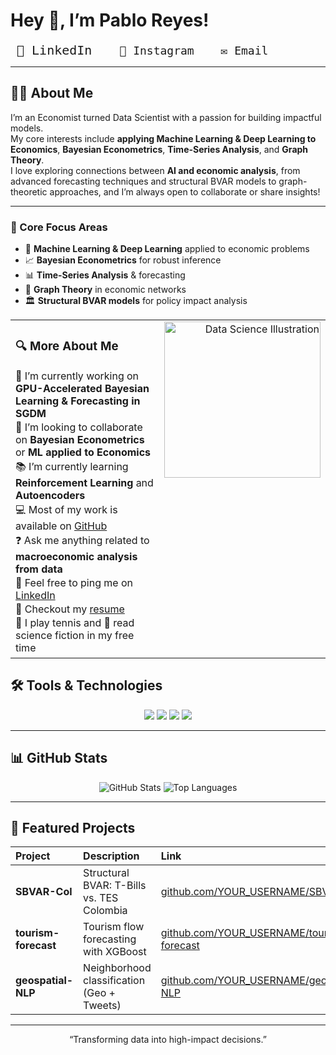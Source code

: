 # Hey 👋, I’m **Pablo Reyes**!

<p align="left">
  <a href="https://www.linkedin.com/in/pablo-alejandro-reyes-granados/" target="_blank" rel="noreferrer" style="text-decoration:none">
    <kbd style="
      font-size: 20px;    
      padding:6px 10px;  
      border-radius: 10px; 
    ">
      🔗 LinkedIn
    </kbd>
  </a>
  <a href="https://www.instagram.com/pablo.reyes8/" target="_blank" rel="noreferrer" style="text-decoration:none; margin-left:12px">
    <kbd style="font-size:18px; padding:6px 10px; border-radius:6px;">
      📸 Instagram
    </kbd>
  </a>
  <a href="mailto:alejogranados229@gmail.com" target="_blank" rel="noreferrer" style="text-decoration:none; margin-left:12px">
    <kbd style="font-size:18px; padding:6px 10px; border-radius:6px;">
      ✉️ Email
    </kbd>
  </a>
</p>

---

## 👨‍💻 About Me

I’m an Economist turned Data Scientist with a passion for building impactful models.  
My core interests include **applying Machine Learning & Deep Learning to Economics**, **Bayesian Econometrics**, **Time-Series Analysis**, and **Graph Theory**.  
I love exploring connections between **AI and economic analysis**, from advanced forecasting techniques and structural BVAR models to graph-theoretic approaches, and I’m always open to collaborate or share insights!

---

### 🔧 Core Focus Areas

- 🤖 **Machine Learning & Deep Learning** applied to economic problems  
- 📈 **Bayesian Econometrics** for robust inference  
- 📊 **Time-Series Analysis** & forecasting  
- 🔗 **Graph Theory** in economic networks  
- 🏛️ **Structural BVAR models** for policy impact analysis  

<table>
  <tr>
    <td valign="top">
    <h3>🔍 More About Me </h3>
    <ul style="margin: 0; padding: 0; list-style: none;">
      <li style="margin: 2px 0;">🚧 I’m currently working on <strong>GPU-Accelerated Bayesian Learning &amp; Forecasting in SGDM</strong></li>
      <li style="margin: 2px 0;">🤝 I’m looking to collaborate on <strong>Bayesian Econometrics</strong> or <strong>ML applied to Economics</strong></li>
      <li style="margin: 2px 0;">📚 I’m currently learning <strong>Reinforcement Learning</strong> and <strong>Autoencoders</strong></li>
      <li style="margin: 2px 0;">💻 Most of my work is available on <a href="https://github.com/YOUR_USERNAME">GitHub</a></li>
      <li style="margin: 2px 0;">❓ Ask me anything related to <strong>macroeconomic analysis from data</strong></li>
      <li style="margin: 2px 0;">🔗 Feel free to ping me on <a href="https://www.linkedin.com/in/pablo-alejandro-reyes-granados/">LinkedIn</a></li>
      <li style="margin: 2px 0;">📄 Checkout my <a href="./Hoja_de_Vida_Ingles.pdf">resume</a></li>
      <li style="margin: 2px 0;">🎾 I play tennis and 📖 read science fiction in my free time</li>
    </ul>
    </td>
    <td valign="top" align="right">
    <img src="./assets/data_science_graphic.png"
         alt="Data Science Illustration"
         width="250"/>
    </td>
  </tr>
</table>


## 🛠️ Tools & Technologies

<p align="center">
  <img src="https://img.shields.io/badge/Python-3776AB?style=flat&logo=python&logoColor=white" />
  <img src="https://img.shields.io/badge/PyTorch-EE4C2C?style=flat&logo=pytorch&logoColor=white" />
  <img src="https://img.shields.io/badge/Stata-0A2239?style=flat&logo=stata&logoColor=white" />
  <img src="https://img.shields.io/badge/GitHub%20Actions-2088FF?style=flat&logo=githubactions&logoColor=white" />
  <!-- add more badges from https://shields.io/ -->
</p>

---

## 📊 GitHub Stats

<p align="center">
  <img src="https://github-readme-stats.vercel.app/api?username=YOUR_USERNAME&show_icons=true&theme=dark" alt="GitHub Stats" />
  <img src="https://github-readme-stats.vercel.app/api/top-langs/?username=YOUR_USERNAME&layout=compact&theme=dark" alt="Top Languages" />
</p>

---

## 🚀 Featured Projects

| Project               | Description                                  | Link                                                         |
| :-------------------- | :------------------------------------------- | :----------------------------------------------------------- |
| **SBVAR-Col**         | Structural BVAR: T-Bills vs. TES Colombia    | [github.com/YOUR_USERNAME/SBVAR-Col](https://github.com/YOUR_USERNAME/SBVAR-Col) |
| **tourism-forecast**   | Tourism flow forecasting with XGBoost        | [github.com/YOUR_USERNAME/tourism-forecast](https://github.com/YOUR_USERNAME/tourism-forecast) |
| **geospatial-NLP**    | Neighborhood classification (Geo + Tweets)   | [github.com/YOUR_USERNAME/geospatial-NLP](https://github.com/YOUR_USERNAME/geospatial-NLP) |

---

<p align="center">
  “Transforming data into high-impact decisions.”
</p>
